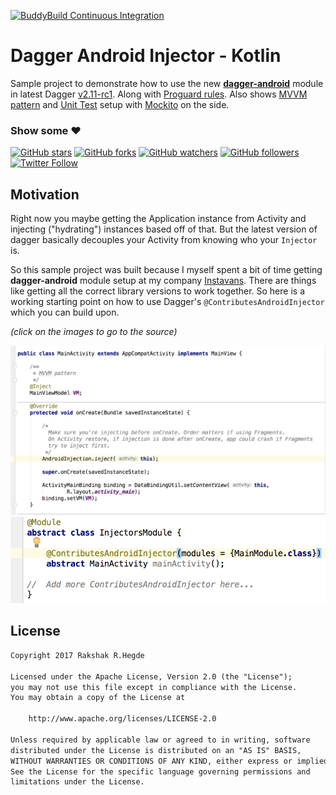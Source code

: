 [![BuddyBuild Continuous Integration](https://dashboard.buddybuild.com/api/statusImage?appID=5902e07342b8090001523d74&branch=kotlin&build=latest)](https://dashboard.buddybuild.com/apps/5902e07342b8090001523d74/build/latest?branch=kotlin)

# Dagger Android Injector - Kotlin

Sample project to demonstrate how to use the new [**dagger-android**](https://google.github.io/dagger/android.html) module in latest Dagger [v2.11-rc1](https://github.com/google/dagger/releases/tag/dagger-2.11-rc1). Along with [Proguard rules](https://github.com/rakshakhegde/DaggerAndroidInjector/blob/kotlin/app/proguard-rules.pro#L27). Also shows [MVVM pattern](https://labs.ribot.co.uk/approaching-android-with-mvvm-8ceec02d5442) and [Unit Test](https://github.com/rakshakhegde/DaggerAndroidInjector/blob/kotlin/app/src/test/java/me/rakshakhegde/dagger_android_injector/screens/main_screen/MainViewModelTest.kt#L11) setup with [Mockito](https://github.com/rakshakhegde/DaggerAndroidInjector/blob/kotlin/app/build.gradle#L52) on the side.

### Show some :heart:
[![GitHub stars](https://img.shields.io/github/stars/rakshakhegde/DaggerAndroidInjector.svg?style=social&label=Star)](https://github.com/rakshakhegde/DaggerAndroidInjector) [![GitHub forks](https://img.shields.io/github/forks/rakshakhegde/DaggerAndroidInjector.svg?style=social&label=Fork)](https://github.com/rakshakhegde/DaggerAndroidInjector/fork) [![GitHub watchers](https://img.shields.io/github/watchers/rakshakhegde/DaggerAndroidInjector.svg?style=social&label=Watch)](https://github.com/rakshakhegde/DaggerAndroidInjector) [![GitHub followers](https://img.shields.io/github/followers/rakshakhegde.svg?style=social&label=Follow)](https://github.com/rakshakhegde)  
[![Twitter Follow](https://img.shields.io/twitter/follow/rakshakhegde.svg?style=social)](https://twitter.com/rakshakhegde)

## Motivation
Right now you maybe getting the Application instance from Activity and injecting ("hydrating") instances based off of that. But the latest version of dagger basically decouples your Activity from knowing who your `Injector` is.

So this sample project was built because I myself spent a bit of time getting **dagger-android** module setup at my company [Instavans](http://www.instavans.com/). There are things like getting all the correct library versions to work together. So here is a working starting point on how to use Dagger's `@ContributesAndroidInjector` which you can build upon.

*(click on the images to go to the source)*

<p align="center">

<a href="https://github.com/rakshakhegde/DaggerAndroidInjector/blob/master/app/src/main/java/me/rakshakhegde/dagger_android_injector/screens/main_screen/MainActivity.java#L30">
<img alt="MainActivity Demo" src="/ART/main_activity.png" width=600"></img>
</a>

<a href="https://github.com/rakshakhegde/DaggerAndroidInjector/blob/master/app/src/main/java/me/rakshakhegde/dagger_android_injector/dependencies/InjectorsModule.java#L14">
<img alt="Injectors Module Demo" src="/ART/injectors_module.png" width="600"></img>
</a>

</p>


## License

```txt
Copyright 2017 Rakshak R.Hegde

Licensed under the Apache License, Version 2.0 (the "License");
you may not use this file except in compliance with the License.
You may obtain a copy of the License at

    http://www.apache.org/licenses/LICENSE-2.0

Unless required by applicable law or agreed to in writing, software
distributed under the License is distributed on an "AS IS" BASIS,
WITHOUT WARRANTIES OR CONDITIONS OF ANY KIND, either express or implied.
See the License for the specific language governing permissions and
limitations under the License.
```
